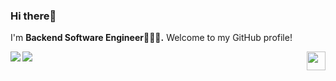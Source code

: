 ### Hi there👋

I'm **Backend Software Engineer👨🏻‍💻.** Welcome to my GitHub profile!

<img align="right" src="https://github.com/MagomedovArthur/MagomedovArthur/tree/main/main/dev.gif" width="30" loading="lazy"/>

<img src="https://github-readme-stats.vercel.app/api?username=MagomedovArthur&title_color=0074D9&text_color=E5C07B&icon_color=2ECC40&border_color=30363D&bg_color=161B22&show_icons=true&cache_seconds=1800&locale=en&border_radius=5&hide=,issues,&count_private=true&include_all_commit=true"/>

<img align="left" src="https://komarev.com/ghpvc/?username=MagomedovArthur&color=2ECC40&label=PROFILE+VIEWS"/>
